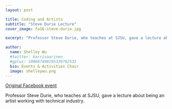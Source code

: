 ```yaml
---
layout: post

title: Coding and Artists
subtitle: "Steve Durie Lecture"
cover_image: fa16-steve-durie.jpg

excerpt: "Professor Steve Durie, who teaches at SJSU, gave a lecture about being an artist working with technical industry."

author:
  name: Shelley Wu
  #twitter: karrisaarinen
  #gplus: 100687498195339762535
  bio: Events & Activities Chair
  image: shelleywu.png
---
```


[Original Facebook event](https://www.facebook.com/events/1283811851683817)

Professor Steve Durie, who teaches at SJSU, gave a lecture about being an artist working with technical industry.

